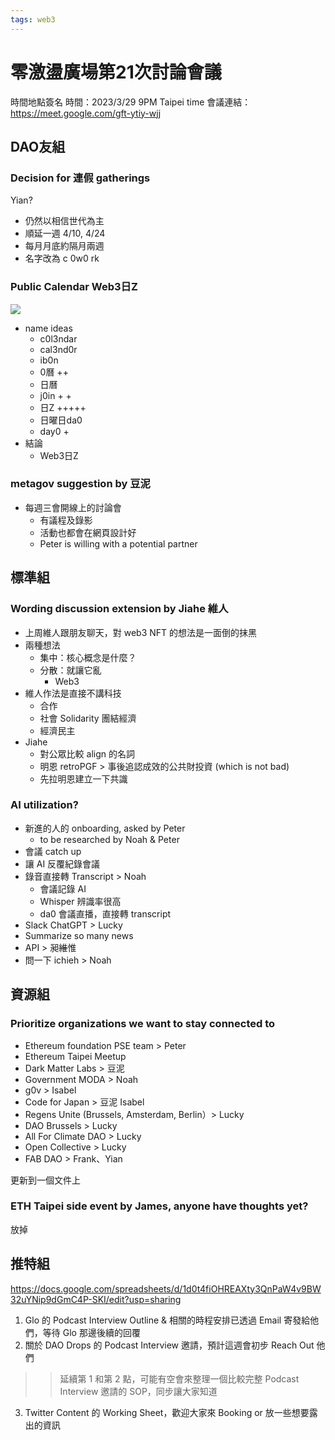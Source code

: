 ```yaml
---
tags: web3
---
```


# 零激盪廣場第21次討論會議

時間地點簽名
時間：2023/3/29 9PM Taipei time
會議連結：https://meet.google.com/gft-ytiy-wjj

## DAO友組 
### Decision for 連假 gatherings
Yian?
- 仍然以相信世代為主
- 順延一週 4/10, 4/24
- 每月月底約隔月兩週
- 名字改為 c 0w0 rk

### Public Calendar Web3日Z
![](https://s3-ap-northeast-1.amazonaws.com/g0v-hackmd-images/uploads/upload_de3c238f7ebfc7e7d4a2334a0a772c81.png)
- name ideas
    - c0l3ndar 
    - cal3nd0r
    - ib0n
    - 0曆 ++
    - 日曆
    - j0in + +
    - 日Z +++++
    - 日曜日da0
    - day0 +
- 結論
    - Web3日Z

### metagov suggestion by 豆泥
- 每週三會開線上的討論會
    - 有議程及錄影
    - 活動也都會在網頁設計好
    - Peter is willing with a potential partner

## 標準組 

### Wording discussion extension by Jiahe 維人
- 上周維人跟朋友聊天，對 web3 NFT 的想法是一面倒的抹黑
- 兩種想法
    - 集中：核心概念是什麼？
    - 分散：就讓它亂
        - Web3
- 維人作法是直接不講科技
    - 合作
    - 社會 Solidarity 團結經濟
    - 經濟民主
- Jiahe
    - 對公眾比較 align 的名詞
    - 明恩 retroPGF > 事後追認成效的公共財投資 (which is not bad)
    - 先拉明恩建立一下共識

### AI utilization?
- 新進的人的 onboarding, asked by Peter
    - to be researched by Noah & Peter
- 會議 catch up 
- 讓 AI 反覆紀錄會議
- 錄音直接轉 Transcript > Noah
    - 會議記錄 AI
    - Whisper 辨識率很高
    - da0 會議直播，直接轉 transcript
- Slack ChatGPT > Lucky
- Summarize so many news 
- API > 昶~~維~~惟
- 問一下 ichieh > Noah

## 資源組

### Prioritize organizations we want to stay connected to
- Ethereum foundation PSE team > Peter
- Ethereum Taipei Meetup 
- Dark Matter Labs > 豆泥
- Government MODA > Noah
- g0v > Isabel
- Code for Japan > 豆泥 Isabel
- Regens Unite (Brussels, Amsterdam, Berlin）> Lucky
- DAO Brussels > Lucky
- All For Climate DAO > Lucky
- Open Collective > Lucky
- FAB DAO > Frank、Yian

更新到一個文件上

### ETH Taipei side event by James, anyone have thoughts yet?

放掉

## 推特組
https://docs.google.com/spreadsheets/d/1d0t4fiOHREAXty3QnPaW4v9BW32uYNip9dGmC4P-SKI/edit?usp=sharing

1. Glo 的 Podcast Interview Outline & 相關的時程安排已透過 Email 寄發給他們，等待 Glo 那邊後續的回覆
2. 關於 DAO Drops 的 Podcast Interview 邀請，預計這週會初步 Reach Out 他們
>> 延續第 1 和第 2 點，可能有空會來整理一個比較完整 Podcast Interview 邀請的 SOP，同步讓大家知道
3. Twitter Content 的 Working Sheet，歡迎大家來 Booking or 放一些想要露出的資訊